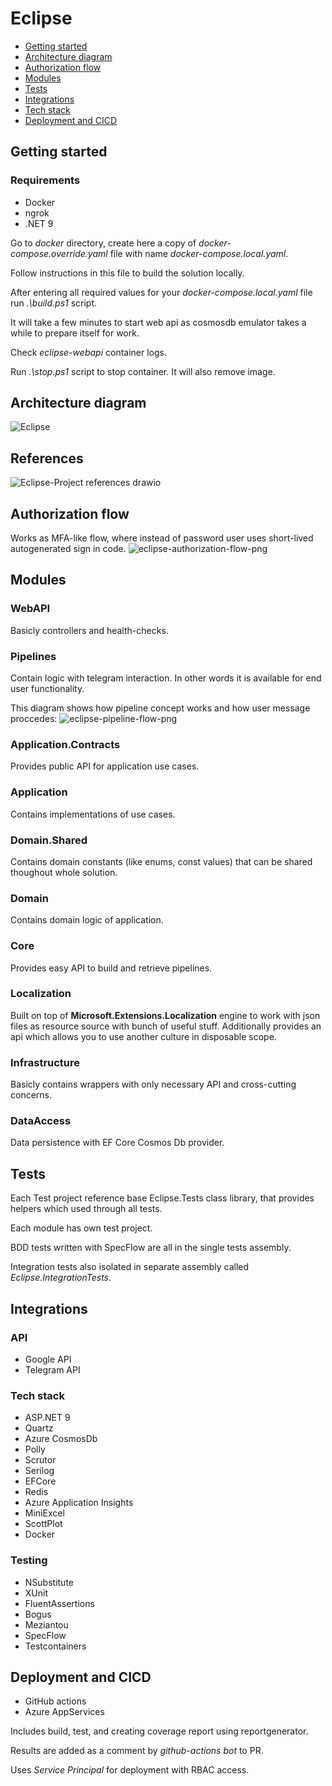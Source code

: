 # Eclipse

- [Getting started](#getting-started)
- [Architecture diagram](#architecture-diagram)
- [Authorization flow](#authorization-flow)
- [Modules](#modules)
- [Tests](#tests)
- [Integrations](#integrations)
- [Tech stack](#tech-stack)
- [Deployment and CICD](#deployment-and-cicd)

## Getting started

### Requirements
* Docker
* ngrok
* .NET 9

<p>Go to <i>docker</i> directory, create here a copy of <i>docker-compose.override.yaml</i> file with name <i>docker-compose.local.yaml</i>.</p>
<p>Follow instructions in this file to build the solution locally.</p>
<p>After entering all required values for your <i>docker-compose.local.yaml</i> file run <i>.\build.ps1</i> script.</p>
<p>It will take a few minutes to start web api as cosmosdb emulator takes a while to prepare itself for work.</p>
<p>Check <i>eclipse-webapi</i> container logs.</p>
<p>Run <i>.\stop.ps1</i> script to stop container. It will also remove image.</p>

## Architecture diagram
![Eclipse](https://github.com/user-attachments/assets/06b1b2a7-41dc-4bec-92eb-6569a95d8283)

## References
![Eclipse-Project references drawio](https://github.com/DaniilPoiarkov/Eclipse/assets/101814817/8c32847f-ecaf-4927-9e24-de2210a353b0)

## Authorization flow
Works as MFA-like flow, where instead of password user uses short-lived autogenerated sign in code.
![eclipse-authorization-flow-png](https://github.com/user-attachments/assets/cfce1a24-7c18-4ea3-b696-f424582eab2c)

## Modules

### WebAPI
Basicly controllers and health-checks.

### Pipelines
Contain logic with telegram interaction. In other words it is available for end user functionality.

This diagram shows how pipeline concept works and how user message proccedes:
![eclipse-pipeline-flow-png](https://github.com/user-attachments/assets/523d3fb7-ece8-4972-9b0c-40b7baa77d89)

### Application.Contracts
Provides public API for application use cases.

### Application
Contains implementations of use cases.

### Domain.Shared
Contains domain constants (like enums, const values) that can be shared thoughout whole solution.

### Domain
Contains domain logic of application.

### Core
Provides easy API to build and retrieve pipelines.

### Localization
Built on top of __Microsoft.Extensions.Localization__ engine to work with json files as resource source with bunch of useful stuff.
Additionally provides an api which allows you to use another culture in disposable scope.

### Infrastructure
Basicly contains wrappers with only necessary API and cross-cutting concerns.

### DataAccess
Data persistence with EF Core Cosmos Db provider.

## Tests
<p>Each Test project reference base Eclipse.Tests class library, that provides helpers which used through all tests.</p>
<p>Each module has own test project.</p>
<p>BDD tests written with SpecFlow are all in the single tests assembly.</p>
<p>Integration tests also isolated in separate assembly called <i>Eclipse.IntegrationTests</i>.</p>

## Integrations
### API
* Google API
* Telegram API

### Tech stack
* ASP.NET 9
* Quartz
* Azure CosmosDb
* Polly
* Scrutor
* Serilog
* EFCore
* Redis
* Azure Application Insights
* MiniExcel
* ScottPlot
* Docker

### Testing
* NSubstitute
* XUnit
* FluentAssertions
* Bogus
* Meziantou
* SpecFlow
* Testcontainers

## Deployment and CICD
* GitHub actions
* Azure AppServices

<p>Includes build, test, and creating coverage report using reportgenerator.</p>
<p>Results are added as a comment by <i>github-actions bot</i> to PR.</p>
<p>Uses <i>Service Principal</i> for deployment with RBAC access.</p>
